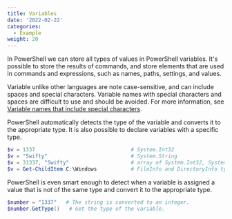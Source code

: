 ```yaml
---
title: Variables
date: '2022-02-22'
categories:
  - Example
weight: 20
---
```


In PowerShell we can store all types of values in PowerShell variables. It's possible to store the results of commands, and store elements that are used in commands and expressions, such as names, paths, settings, and values.

Variable unlike other languages are note case-sensitive, and can include spaces and special characters. Variable names with special characters and spaces are difficult to use and should be avoided. For more information, see [Variable names that include special characters](https://docs.microsoft.com/en-us/powershell/module/microsoft.powershell.core/about/about_variables?view=powershell-7.2#variable-names-that-include-special-characters).

PowerShell automatically detects the type of the variable and converts it to the appropriate type. It is also possible to declare variables with a specific type.

```powershell
$v = 1337                               # System.Int32
$v = "Swifty"                           # System.String
$v = 31337, "Swifty"                    # array of System.Int32, System.String
$v = Get-ChildItem C:\Windows           # FileInfo and DirectoryInfo types
```

PowerShell is even smart enough to detect when a variable is assigned a value that is not of the same type and convert it to the appropriate type.

```powershell
$number = "1337"   # The string is converted to an integer.
$number.GetType()   # Get the type of the variable.
```

